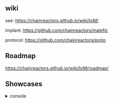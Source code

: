 ## wiki

see: https://chainreactors.github.io/wiki/IoM/

implant: https://github.com/chainreactors/malefic

protocol: https://github.com/chainreactors/proto 


## Roadmap

https://chainreactors.github.io/wiki/IoM/roadmap/

## Showcases
<details>
<summary>console</summary>
<img src="https://github.com/chainreactors/wiki/tree/master/docs/IoM/assets/completion.gif"/>
<details/>
  
<summary>login</summary>
<img src="https://github.com/chainreactors/wiki/tree/master/docs/IoM/assets/login.gif"/>

<summary>tcp</summary>
<img src="https://github.com/chainreactors/wiki/tree/master/docs/IoM/assets/tcp.gif"/>

<summary>website</summary>
<img src="https://github.com/chainreactors/wiki/tree/master/docs/IoM/assets/website.gif"/>

<summary>execute_exe</summary>
<img src="https://github.com/chainreactors/wiki/tree/master/docs/IoM/assets/execute_exe.gif"/>

<summary>load_addon</summary>
<img src="https://github.com/chainreactors/wiki/tree/master/docs/IoM/assets/load_addon.gif"/>

<summary>armory</summary>
<img src="https://github.com/chainreactors/wiki/tree/master/docs/IoM/assets/armory.gif"/>

## Thanks 

- [sliver](https://github.com/BishopFox/sliver) 从中参考并复用了大量的代码
